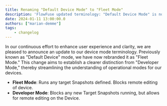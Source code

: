 ```yaml
---
title: Renaming "Default Device Mode" to "Fleet Mode"
description: 'FlowFuse updated terminology: "Default Device Mode" is now "Fleet Mode," enhancing clarity and operational distinctions for users.'
date: 2024-01-11 13:00:00.0
authors: ["marian-demme"]
tags:
    - changelog
---
```


In our continuous effort to enhance user experience and clarity, we are pleased to announce an update to our device mode terminology. Previously known as "Default Device" mode, we have now rebranded it as "Fleet Mode." This change aims to establish a clearer distinction from "Developer Mode," thereby streamlining the understanding of operational modes for our devices.

- **Fleet Mode**: Runs any target Snapshots defined. Blocks remote editing of device.
- **Developer Mode**: Blocks any new Target Snapshots running, but allows for remote editing on the Device.
